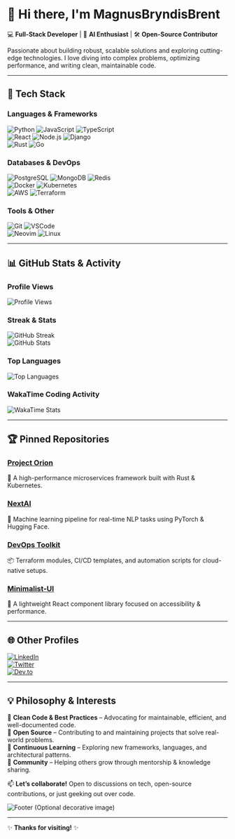 # 🌟 Hi there, I'm MagnusBryndisBrent

💻 **Full-Stack Developer** | 🤖 **AI Enthusiast** | 🛠️ **Open-Source Contributor**  

Passionate about building robust, scalable solutions and exploring cutting-edge technologies. I love diving into complex problems, optimizing performance, and writing clean, maintainable code.  

---

## 🔧 **Tech Stack**  

### **Languages & Frameworks**  
![Python](https://img.shields.io/badge/-Python-3776AB?style=flat&logo=python&logoColor=white) ![JavaScript](https://img.shields.io/badge/-JavaScript-F7DF1E?style=flat&logo=javascript&logoColor=black) ![TypeScript](https://img.shields.io/badge/-TypeScript-3178C6?style=flat&logo=typescript&logoColor=white)  
![React](https://img.shields.io/badge/-React-61DAFB?style=flat&logo=react&logoColor=black) ![Node.js](https://img.shields.io/badge/-Node.js-339933?style=flat&logo=nodedotjs&logoColor=white) ![Django](https://img.shields.io/badge/-Django-092E20?style=flat&logo=django&logoColor=white)  
![Rust](https://img.shields.io/badge/-Rust-000000?style=flat&logo=rust&logoColor=white) ![Go](https://img.shields.io/badge/-Go-00ADD8?style=flat&logo=go&logoColor=white)  

### **Databases & DevOps**  
![PostgreSQL](https://img.shields.io/badge/-PostgreSQL-4169E1?style=flat&logo=postgresql&logoColor=white) ![MongoDB](https://img.shields.io/badge/-MongoDB-47A248?style=flat&logo=mongodb&logoColor=white) ![Redis](https://img.shields.io/badge/-Redis-DC382D?style=flat&logo=redis&logoColor=white)  
![Docker](https://img.shields.io/badge/-Docker-2496ED?style=flat&logo=docker&logoColor=white) ![Kubernetes](https://img.shields.io/badge/-Kubernetes-326CE5?style=flat&logo=kubernetes&logoColor=white)  
![AWS](https://img.shields.io/badge/-AWS-232F3E?style=flat&logo=amazon-aws&logoColor=white) ![Terraform](https://img.shields.io/badge/-Terraform-7B42BC?style=flat&logo=terraform&logoColor=white)  

### **Tools & Other**  
![Git](https://img.shields.io/badge/-Git-F05032?style=flat&logo=git&logoColor=white) ![VSCode](https://img.shields.io/badge/-VSCode-007ACC?style=flat&logo=visual-studio-code&logoColor=white)  
![Neovim](https://img.shields.io/badge/-Neovim-57A143?style=flat&logo=neovim&logoColor=white) ![Linux](https://img.shields.io/badge/-Linux-FCC624?style=flat&logo=linux&logoColor=black)  

---

## 📊 **GitHub Stats & Activity**  

### **Profile Views**  
![Profile Views](https://komarev.com/ghpvc/?username=MagnusBryndisBrent&color=blue&style=flat)  

### **Streak & Stats**  
![GitHub Streak](https://streak-stats.demolab.com?user=MagnusBryndisBrent&theme=dark&hide_border=true)  
![GitHub Stats](https://github-readme-stats.vercel.app/api?username=MagnusBryndisBrent&show_icons=true&theme=dark&hide_border=true&include_all_commits=true)  

### **Top Languages**  
![Top Languages](https://github-readme-stats.vercel.app/api/top-langs/?username=MagnusBryndisBrent&layout=compact&theme=dark&hide_border=true)  

### **WakaTime Coding Activity**  
<!-- WakaTime Stats (Example - replace with your own if needed) -->  
![WakaTime Stats](https://github-readme-stats.vercel.app/api/wakatime?username=MagnusBryndisBrent&theme=dark&hide_border=true)  

---

## 🏆 **Pinned Repositories**  

### **[Project Orion](https://github.com/MagnusBryndisBrent/ProjectOrion)**  
🚀 A high-performance microservices framework built with Rust & Kubernetes.  

### **[NextAI](https://github.com/MagnusBryndisBrent/NextAI)**  
🤖 Machine learning pipeline for real-time NLP tasks using PyTorch & Hugging Face.  

### **[DevOps Toolkit](https://github.com/MagnusBryndisBrent/DevOps-Toolkit)**  
📦 Terraform modules, CI/CD templates, and automation scripts for cloud-native setups.  

### **[Minimalist-UI](https://github.com/MagnusBryndisBrent/Minimalist-UI)**  
🎨 A lightweight React component library focused on accessibility & performance.  

---

## 🌐 **Other Profiles**  

[![LinkedIn](https://img.shields.io/badge/-LinkedIn-0A66C2?style=flat&logo=linkedin&logoColor=white)](https://linkedin.com/in/MagnusBryndisBrent)  
[![Twitter](https://img.shields.io/badge/-Twitter-1DA1F2?style=flat&logo=twitter&logoColor=white)](https://twitter.com/MagnusBryndisBrent)  
[![Dev.to](https://img.shields.io/badge/-Dev.to-0A0A0A?style=flat&logo=devdotto&logoColor=white)](https://dev.to/MagnusBryndisBrent)  

---

## 💡 **Philosophy & Interests**  

🔹 **Clean Code & Best Practices** – Advocating for maintainable, efficient, and well-documented code.  
🔹 **Open Source** – Contributing to and maintaining projects that solve real-world problems.  
🔹 **Continuous Learning** – Exploring new frameworks, languages, and architectural patterns.  
🔹 **Community** – Helping others grow through mentorship & knowledge sharing.  

📫 **Let’s collaborate!** Open to discussions on tech, open-source contributions, or just geeking out over code.  

![Footer](https://github.com/MagnusBryndisBrent/MagnusBryndisBrent/blob/main/footer.png?raw=true) (Optional decorative image)  

---  
✨ **Thanks for visiting!** ✨
